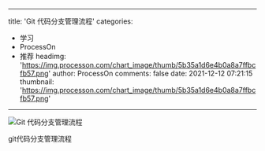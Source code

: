 
---
title: 'Git 代码分支管理流程'
categories: 
 - 学习
 - ProcessOn
 - 推荐
headimg: 'https://img.processon.com/chart_image/thumb/5b35a1d6e4b0a8a7ffbcfb57.png'
author: ProcessOn
comments: false
date: 2021-12-12 07:21:15
thumbnail: 'https://img.processon.com/chart_image/thumb/5b35a1d6e4b0a8a7ffbcfb57.png'
---

<div>   
<img class="thumb" alt="Git 代码分支管理流程" src="https://img.processon.com/chart_image/thumb/5b35a1d6e4b0a8a7ffbcfb57.png" referrerpolicy="no-referrer">
<p>git代码分支管理流程</p>  
</div>
            